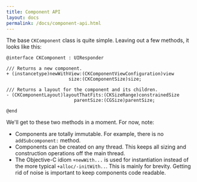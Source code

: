 ```yaml
---
title: Component API
layout: docs
permalink: /docs/component-api.html
---
```

The base `CKComponent` class is quite simple. Leaving out a few methods, it looks like this:

```objc++
@interface CKComponent : UIResponder

/// Returns a new component.
+ (instancetype)newWithView:(CKComponentViewConfiguration)view
                       size:(CKComponentSize)size;

/// Returns a layout for the component and its children.
- (CKComponentLayout)layoutThatFits:(CKSizeRange)constrainedSize
                         parentSize:(CGSize)parentSize;

@end
```

We'll get to these two methods in a moment. For now, note:

- Components are totally immutable. For example, there is no `addSubcomponent:` method.
- Components can be created on any thread. This keeps all sizing and construction operations off the main thread.
- The Objective-C idiom `+newWith...` is used for instantiation instead of the more typical `+alloc/-initWith..`. This is mainly for brevity. Getting rid of noise is important to keep components code readable.
